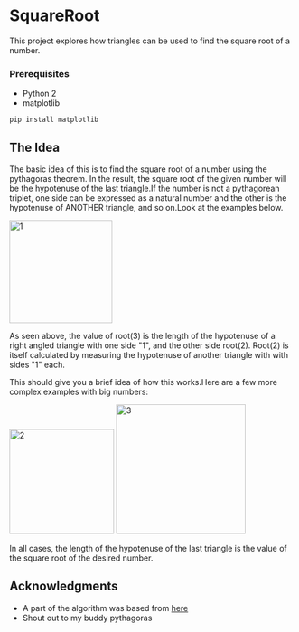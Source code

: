 # SquareRoot

This project explores how triangles can be used to find the square root of a number.


### Prerequisites

* Python 2
* matplotlib

```
pip install matplotlib
```
## The Idea

The basic idea of this is to find the square root of a number using the pythagoras theorem. In the result, the square root of the given number will be the hypotenuse of the last triangle.If the number is not a pythagorean triplet, one side can be expressed as a natural number and the other is the hypotenuse of ANOTHER triangle, and so on.Look at the examples below.

<img width="182" alt="1" src="https://user-images.githubusercontent.com/17317792/38777123-46a9c6ae-40c0-11e8-89cb-8fd7387acaf5.PNG">

As seen above, the value of  root(3) is the length of the hypotenuse of a right angled triangle with one side "1", and the other side root(2). Root(2) is itself calculated by measuring the hypotenuse of another triangle with with sides "1" each.

This should give you a brief idea of how this works.Here are a few more complex examples with big numbers:

<img width="185" alt="2" src="https://user-images.githubusercontent.com/17317792/38777159-f9d5b3aa-40c0-11e8-8b4e-97f50be77eee.PNG">

<img width="229" alt="3" src="https://user-images.githubusercontent.com/17317792/38777162-0690fadc-40c1-11e8-8a5b-d4863db9623b.PNG">

In all cases, the length of the hypotenuse of the last triangle is the value of the square root of the desired number.

## Acknowledgments

* A part of the algorithm was based from [here](https://math.stackexchange.com/questions/2125690/find-coordinates-of-3rd-right-triangle-point-having-2-sets-of-coordinates-and-a)
* Shout out to my buddy pythagoras


